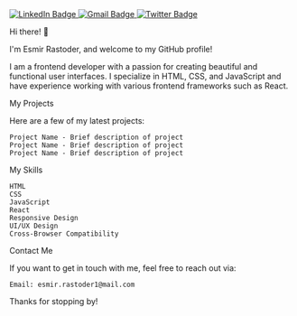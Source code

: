 
<div id="badges">
  <a href="https://www.linkedin.com/in/esmir-rastoder"/>
    <img src="https://img.shields.io/badge/LinkedIn-blue?style=for-the-badge&logo=linkedin&logoColor=white" alt="LinkedIn Badge"/>
  </a>
  <a href="esmir.rastoder1@gmail.com">
    <img src="https://img.shields.io/badge/Gmail-D14836?style=for-the-badge&logo=gmail&logoColor=white" alt="Gmail Badge"/>
  </a>
  <a href="www.instagram.com/eltigr3">
    <img src="https://img.shields.io/badge/Instagram-E4405F?style=for-the-badge&logo=instagram&logoColor=white" alt="Twitter Badge"/>
  </a>
</div>

Hi there! 👋

I'm Esmir Rastoder, and welcome to my GitHub profile!

I am a frontend developer with a passion for creating beautiful and functional user interfaces. I specialize in HTML, CSS, and JavaScript and have experience working with various frontend frameworks such as React.

My Projects

Here are a few of my latest projects:

    Project Name - Brief description of project
    Project Name - Brief description of project
    Project Name - Brief description of project


My Skills

    HTML
    CSS
    JavaScript
    React
    Responsive Design
    UI/UX Design
    Cross-Browser Compatibility
  

Contact Me

If you want to get in touch with me, feel free to reach out via:

    Email: esmir.rastoder1@mail.com

Thanks for stopping by!
